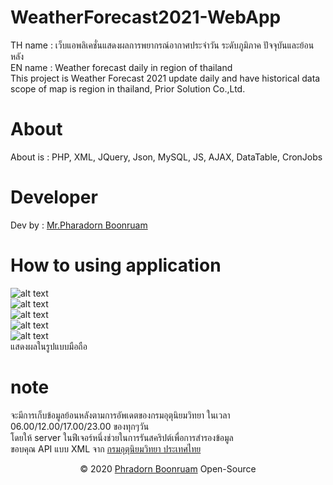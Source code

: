 # WeatherForecast2021-WebApp
TH name : เว็บแอพลิเคชั่นแสดงผลการพยากรณ์อากาศประจำวัน ระดับภูมิภาค ปัจจุบันและย้อนหลัง<br/>
EN name : Weather forecast daily in region of thailand<br/>
This project is Weather Forecast 2021 update daily and have historical data scope of map is region in thailand, Prior Solution Co.,Ltd.
# About
About is : PHP, XML, JQuery, Json, MySQL, JS, AJAX, DataTable, CronJobs
# Developer
Dev by : <a href="https://www.facebook.com/PharadornB/">Mr.Pharadorn Boonruam </a><br/>
# How to using application
![alt text](http://student.sut.ac.th/b6134228/imgweatherforecast/1.JPG)<br/>
![alt text](http://student.sut.ac.th/b6134228/imgweatherforecast/2.JPG)<br/>
![alt text](http://student.sut.ac.th/b6134228/imgweatherforecast/3.JPG)<br/>
![alt text](http://student.sut.ac.th/b6134228/imgweatherforecast/4.JPG)<br/>
![alt text](http://student.sut.ac.th/b6134228/imgweatherforecast/5.JPG)<br/>
แสดงผลในรูปแบบมือถือ
# note
จะมีการเก็บข้อมูลย้อนหลังตามการอัพเดตของกรมอุตุนิยมวิทยา ในเวลา 06.00/12.00/17.00/23.00 ของทุกๆวัน<br/>
โดยให้ server ในฟีเจอร์หนึ่งช่วยในการรันสคริปต์เพื่อการสำรองข้อมูล<br/>
ขอบคุณ API แบบ XML จาก <a href="https://www.tmd.go.th/">กรมอุตุนิยมวิทยา ประเทศไทย</a>
<p align="center">© 2020 <a href="https://www.facebook.com/PharadornB/">Phradorn Boonruam</a> Open-Source</p>
